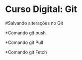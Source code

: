 # Curso Digital: Git

#Salvando alterações no Git

*Comando git push

*Comando git Pull

*Comando git Fetch
